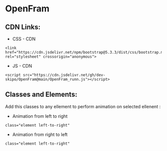 # OpenFram


## CDN Links:

- CSS - CDN
`````
<link href="https://cdn.jsdelivr.net/npm/bootstrap@5.3.3/dist/css/bootstrap.min.css" rel="stylesheet" crossorigin="anonymous">
`````
- JS - CDN
`````
<script src="https://cdn.jsdelivr.net/gh/dev-skipo/OpenFram@main/OpenFram_runn.js"></script>
`````


## Classes and Elements:

Add this classes to any ellement to perform animation on selected ellenent :

- Animation from left to right
`````
class="element left-to-right"
`````
- Animation from right to left
`````
class="element left-to-right"
`````


